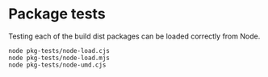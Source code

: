 # Package tests

Testing each of the build dist packages can be loaded correctly from Node.

```
node pkg-tests/node-load.cjs
node pkg-tests/node-load.mjs
node pkg-tests/node-umd.cjs
```
